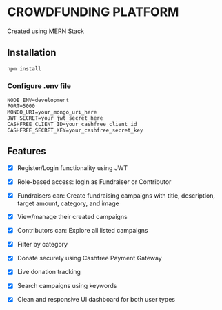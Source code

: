 # CROWDFUNDING PLATFORM

Created using MERN Stack 

## Installation

```
npm install

```

### Configure .env file

```
NODE_ENV=development
PORT=5000
MONGO_URI=your_mongo_uri_here
JWT_SECRET=your_jwt_secret_here
CASHFREE_CLIENT_ID=your_cashfree_client_id
CASHFREE_SECRET_KEY=your_cashfree_secret_key

```

## Features

- [x] Register/Login functionality using JWT
- [x] Role-based access: login as Fundraiser or Contributor
- [x] Fundraisers can: Create fundraising campaigns with title, description, target amount, category, and image
- [x] View/manage their created campaigns
- [x] Contributors can: Explore all listed campaigns
- [x] Filter by category
- [x] Donate securely using Cashfree Payment Gateway
- [x] Live donation tracking
- [x] Search campaigns using keywords
- [x] Clean and responsive UI dashboard for both user types

